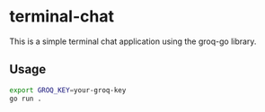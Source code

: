 # terminal-chat

This is a simple terminal chat application using the groq-go library.

## Usage

```bash
export GROQ_KEY=your-groq-key
go run .
```
